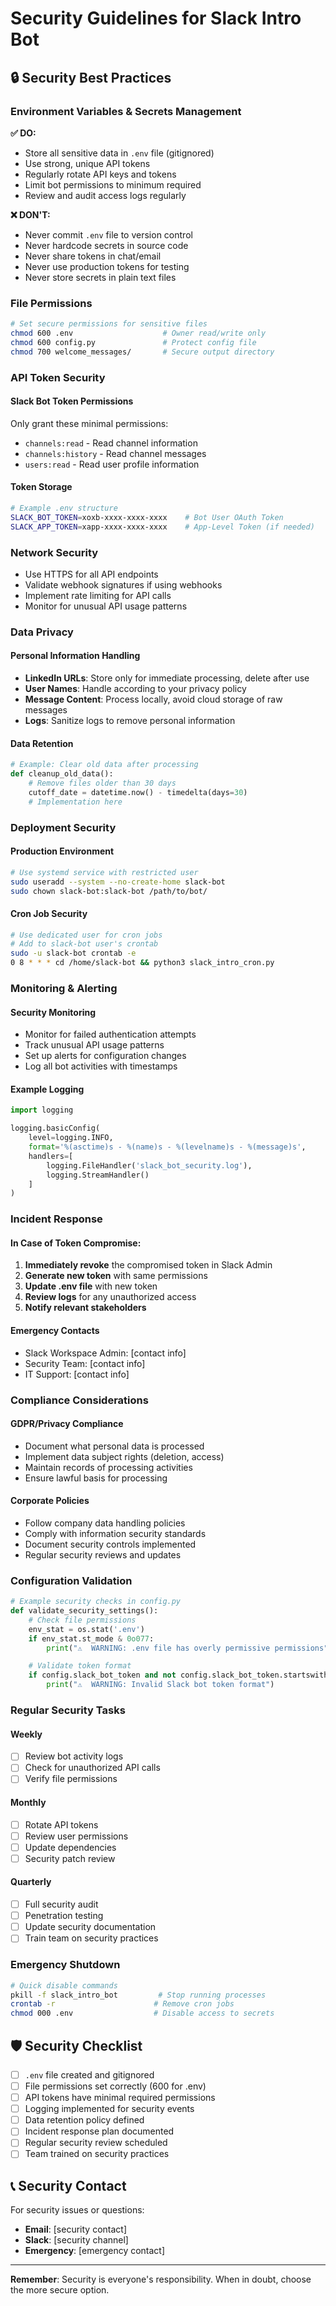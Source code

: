 # Security Guidelines for Slack Intro Bot

## 🔒 Security Best Practices

### Environment Variables & Secrets Management

**✅ DO:**
- Store all sensitive data in `.env` file (gitignored)
- Use strong, unique API tokens
- Regularly rotate API keys and tokens
- Limit bot permissions to minimum required
- Review and audit access logs regularly

**❌ DON'T:**
- Never commit `.env` file to version control
- Never hardcode secrets in source code
- Never share tokens in chat/email
- Never use production tokens for testing
- Never store secrets in plain text files

### File Permissions

```bash
# Set secure permissions for sensitive files
chmod 600 .env                    # Owner read/write only
chmod 600 config.py               # Protect config file
chmod 700 welcome_messages/       # Secure output directory
```

### API Token Security

#### Slack Bot Token Permissions
Only grant these minimal permissions:
- `channels:read` - Read channel information
- `channels:history` - Read channel messages
- `users:read` - Read user profile information

#### Token Storage
```bash
# Example .env structure
SLACK_BOT_TOKEN=xoxb-xxxx-xxxx-xxxx    # Bot User OAuth Token
SLACK_APP_TOKEN=xapp-xxxx-xxxx-xxxx    # App-Level Token (if needed)
```

### Network Security

- Use HTTPS for all API endpoints
- Validate webhook signatures if using webhooks
- Implement rate limiting for API calls
- Monitor for unusual API usage patterns

### Data Privacy

#### Personal Information Handling
- **LinkedIn URLs**: Store only for immediate processing, delete after use
- **User Names**: Handle according to your privacy policy
- **Message Content**: Process locally, avoid cloud storage of raw messages
- **Logs**: Sanitize logs to remove personal information

#### Data Retention
```python
# Example: Clear old data after processing
def cleanup_old_data():
    # Remove files older than 30 days
    cutoff_date = datetime.now() - timedelta(days=30)
    # Implementation here
```

### Deployment Security

#### Production Environment
```bash
# Use systemd service with restricted user
sudo useradd --system --no-create-home slack-bot
sudo chown slack-bot:slack-bot /path/to/bot/
```

#### Cron Job Security
```bash
# Use dedicated user for cron jobs
# Add to slack-bot user's crontab
sudo -u slack-bot crontab -e
0 8 * * * cd /home/slack-bot && python3 slack_intro_cron.py
```

### Monitoring & Alerting

#### Security Monitoring
- Monitor for failed authentication attempts
- Track unusual API usage patterns
- Set up alerts for configuration changes
- Log all bot activities with timestamps

#### Example Logging
```python
import logging

logging.basicConfig(
    level=logging.INFO,
    format='%(asctime)s - %(name)s - %(levelname)s - %(message)s',
    handlers=[
        logging.FileHandler('slack_bot_security.log'),
        logging.StreamHandler()
    ]
)
```

### Incident Response

#### In Case of Token Compromise:
1. **Immediately revoke** the compromised token in Slack Admin
2. **Generate new token** with same permissions
3. **Update .env file** with new token
4. **Review logs** for any unauthorized access
5. **Notify relevant stakeholders**

#### Emergency Contacts
- Slack Workspace Admin: [contact info]
- Security Team: [contact info]
- IT Support: [contact info]

### Compliance Considerations

#### GDPR/Privacy Compliance
- Document what personal data is processed
- Implement data subject rights (deletion, access)
- Maintain records of processing activities
- Ensure lawful basis for processing

#### Corporate Policies
- Follow company data handling policies
- Comply with information security standards
- Document security controls implemented
- Regular security reviews and updates

### Configuration Validation

```python
# Example security checks in config.py
def validate_security_settings():
    # Check file permissions
    env_stat = os.stat('.env')
    if env_stat.st_mode & 0o077:
        print("⚠️  WARNING: .env file has overly permissive permissions")

    # Validate token format
    if config.slack_bot_token and not config.slack_bot_token.startswith('xoxb-'):
        print("⚠️  WARNING: Invalid Slack bot token format")
```

### Regular Security Tasks

#### Weekly
- [ ] Review bot activity logs
- [ ] Check for unauthorized API calls
- [ ] Verify file permissions

#### Monthly
- [ ] Rotate API tokens
- [ ] Review user permissions
- [ ] Update dependencies
- [ ] Security patch review

#### Quarterly
- [ ] Full security audit
- [ ] Penetration testing
- [ ] Update security documentation
- [ ] Train team on security practices

### Emergency Shutdown

```bash
# Quick disable commands
pkill -f slack_intro_bot         # Stop running processes
crontab -r                      # Remove cron jobs
chmod 000 .env                  # Disable access to secrets
```

## 🛡️ Security Checklist

- [ ] `.env` file created and gitignored
- [ ] File permissions set correctly (600 for .env)
- [ ] API tokens have minimal required permissions
- [ ] Logging implemented for security events
- [ ] Data retention policy defined
- [ ] Incident response plan documented
- [ ] Regular security review scheduled
- [ ] Team trained on security practices

## 📞 Security Contact

For security issues or questions:
- **Email**: [security contact]
- **Slack**: [security channel]
- **Emergency**: [emergency contact]

---

**Remember**: Security is everyone's responsibility. When in doubt, choose the more secure option.